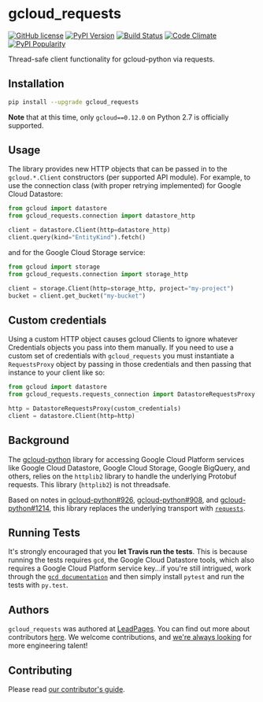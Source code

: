 # gcloud_requests

[![GitHub license](https://img.shields.io/github/license/LeadPages/gcloud_requests.svg?style=flat-square)](https://raw.githubusercontent.com/LeadPages/gcloud_requests/master/LICENSE)
[![PyPI Version](https://img.shields.io/pypi/v/gcloud_requests.svg?style=flat-square)](https://pypi.python.org/pypi/gcloud_requests/)
[![Build Status](https://img.shields.io/travis/LeadPages/gcloud_requests.svg?style=flat-square)](https://travis-ci.org/LeadPages/gcloud_requests)
[![Code Climate](https://img.shields.io/codeclimate/github/LeadPages/gcloud_requests.svg?style=flat-square)](https://codeclimate.com/github/LeadPages/gcloud_requests)
[![PyPI Popularity](https://img.shields.io/pypi/dm/gcloud_requests.svg?style=flat-square)](https://pypi.python.org/pypi/gcloud_requests/)

Thread-safe client functionality for gcloud-python via requests.

## Installation

```bash
pip install --upgrade gcloud_requests
```

**Note** that at this time, only `gcloud==0.12.0` on Python 2.7 is
officially supported.

## Usage

The library provides new HTTP objects that can be passed in to the
`gcloud.*.Client` constructors (per supported API module). For example,
to use the connection class (with proper retrying implemented) for
Google Cloud Datastore:

```python
from gcloud import datastore
from gcloud_requests.connection import datastore_http

client = datastore.Client(http=datastore_http)
client.query(kind="EntityKind").fetch()
```

and for the Google Cloud Storage service:

```python
from gcloud import storage
from gcloud_requests.connection import storage_http

client = storage.Client(http=storage_http, project="my-project")
bucket = client.get_bucket("my-bucket")
```

## Custom credentials

Using a custom HTTP object causes gcloud Clients to ignore whatever
Credentials objects you pass into them manually. If you need to use a
custom set of credentials with `gcloud_requests` you must instantiate
a `RequestsProxy` object by passing in those credentials and then
passing that instance to your client like so:

``` python
from gcloud import datastore
from gcloud_requests.requests_connection import DatastoreRequestsProxy

http = DatastoreRequestsProxy(custom_credentials)
client = datastore.Client(http=http)
```

## Background

The [gcloud-python][gcloud-python] library for accessing Google Cloud
Platform services like Google Cloud Datastore, Google Cloud Storage,
Google BigQuery, and others, relies on the `httplib2` library to handle
the underlying Protobuf requests. This library (`httplib2`) is not
threadsafe.

Based on notes in [gcloud-python#926][issue-926], [gcloud-python#908][issue-908],
and [gcloud-python#1214][issue-1214], this library replaces the
underlying transport with [`requests`][requests].

## Running Tests

It's strongly encouraged that you **let Travis run the tests**. This is
because running the tests requires `gcd`, the Google Cloud Datastore
tools, which also requires a Google Cloud Platform service key...if
you're still intrigued, work through the [`gcd documentation`][gcd] and
then simply install `pytest` and run the tests with `py.test`.

## Authors

`gcloud_requests` was authored at [LeadPages][leadpages]. You can
find out more about contributors [here][contributors]. We welcome
contributions, and [we're always looking][careers] for more
engineering talent!

## Contributing

Please read [our contributor's guide](./CONTRIBUTING.md).

[leadpages]: http://leadpages.net
[careers]: http://www.leadpages.net/careers
[contributors]: https://github.com/LeadPages/gcloud_requests/graphs/contributors
[gcd]: https://cloud.google.com/datastore/docs/tools/
[gcloud-python]: https://github.com/GoogleCloudPlatform/gcloud-python
[requests]: http://python-requests.org
[issue-908]: https://github.com/GoogleCloudPlatform/gcloud-python/issues/908
[issue-926]: https://github.com/GoogleCloudPlatform/gcloud-python/issues/926
[issue-1214]: https://github.com/GoogleCloudPlatform/gcloud-python/issues/1214
